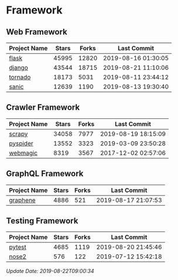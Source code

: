 # Framework

## Web Framework

| Project Name | Stars | Forks | Last Commit |
| ------------ | ----- | ----- | ----------- |
| [flask](https://github.com/pallets/flask) | 45995 | 12820 | 2019-08-16 01:30:05 |
| [django](https://github.com/django/django) | 43544 | 18715 | 2019-08-21 11:10:06 |
| [tornado](https://github.com/tornadoweb/tornado) | 18173 | 5031 | 2019-08-11 23:44:12 |
| [sanic](https://github.com/huge-success/sanic) | 12639 | 1190 | 2019-08-13 19:30:40 |

## Crawler Framework

| Project Name | Stars | Forks | Last Commit |
| ------------ | ----- | ----- | ----------- |
| [scrapy](https://github.com/scrapy/scrapy) | 34058 | 7977 | 2019-08-19 18:15:09 |
| [pyspider](https://github.com/binux/pyspider) | 13552 | 3323 | 2019-03-09 23:50:28 |
| [webmagic](https://github.com/code4craft/webmagic) | 8319 | 3567 | 2017-12-02 02:57:06 |

## GraphQL Framework

| Project Name | Stars | Forks | Last Commit |
| ------------ | ----- | ----- | ----------- |
| [graphene](https://github.com/graphql-python/graphene) | 4886 | 521 | 2019-08-17 21:07:53 |

## Testing Framework

| Project Name | Stars | Forks | Last Commit |
| ------------ | ----- | ----- | ----------- |
| [pytest](https://github.com/pytest-dev/pytest) | 4685 | 1119 | 2019-08-20 21:45:46 |
| [nose2](https://github.com/nose-devs/nose2) | 576 | 122 | 2019-07-12 15:42:18 |

*Update Date: 2019-08-22T09:00:34*